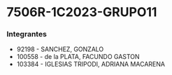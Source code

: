# 7506R-1C2023-GRUPO11
### Integrantes
- 92198  - SANCHEZ, GONZALO
- 100558 - de la PLATA, FACUNDO GASTON
- 103384 - IGLESIAS TRIPODI, ADRIANA MACARENA
